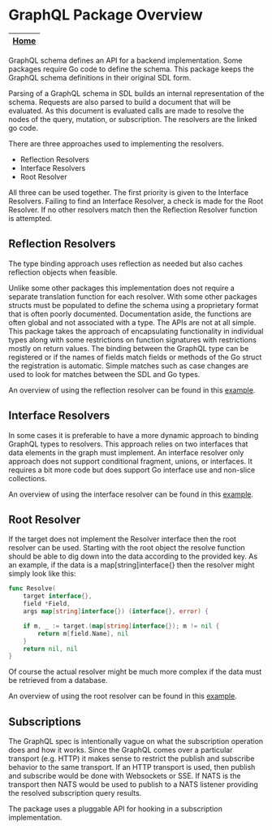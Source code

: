 # GraphQL Package Overview

| [Home](../README.md) |
| -------------------- |

GraphQL schema defines an API for a backend implementation. Some
packages require Go code to define the schema. This package keeps the
GraphQL schema definitions in their original SDL form.

Parsing of a GraphQL schema in SDL builds an internal representation
of the schema. Requests are also parsed to build a document that will
be evaluated. As this document is evaluated calls are made to resolve
the nodes of the query, mutation, or subscription. The resolvers are
the linked go code.

There are three approaches used to implementing the resolvers.

 - Reflection Resolvers
 - Interface Resolvers
 - Root Resolver

All three can be used together. The first priority is given to
the Interface Resolvers. Failing to find an Interface Resolver, a check
is made for the Root Resolver. If no other resolvers match then the
Reflection Resolver function is attempted.

## Reflection Resolvers

The type binding approach uses reflection as needed but also caches
reflection objects when feasible.

Unlike some other packages this implementation does not require a
separate translation function for each resolver. With some other
packages structs must be populated to define the schema using a
proprietary format that is often poorly documented. Documentation
aside, the functions are often global and not associated with a
type. The APIs are not at all simple. This package takes the approach
of encapsulating functionality in individual types along with some
restrictions on function signatures with restrictions mostly on return
values. The binding between the GraphQL type can be registered or if
the names of fields match fields or methods of the Go struct the
registration is automatic. Simple matches such as case changes are
used to look for matches between the SDL and Go types.

An overview of using the reflection resolver can be found in this
[example](examples/reflection/README.md).

## Interface Resolvers

In some cases it is preferable to have a more dynamic approach to
binding GraphQL types to resolvers. This approach relies on two
interfaces that data elements in the graph must implement. An
interface resolver only approach does not support conditional fragment,
unions, or interfaces. It requires a bit more code but does support
Go interface use and non-slice collections.

An overview of using the interface resolver can be found in this
[example](examples/interface/README.md).

## Root Resolver

If the target does not implement the Resolver interface then the root
resolver can be used. Starting with the root object the resolve
function should be able to dig down into the data according to the
provided key. As an example, if the data is a map[string]interface{}
then the resolver might simply look like this:

```go
func Resolve(
    target interface{},
    field *Field,
    args map[string]interface{}) (interface{}, error) {

    if m, _ := target.(map[string]interface{}); m != nil {
        return m[field.Name], nil
    }
    return nil, nil
}
```

Of course the actual resolver might be much more complex if the data
must be retrieved from a database.

An overview of using the root resolver can be found in this
[example](examples/root/README.md).

## Subscriptions

The GraphQL spec is intentionally vague on what the subscription
operation does and how it works. Since the GraphQL comes over a
particular transport (e.g. HTTP) it makes sense to restrict the
publish and subscribe behavior to the same transport. If an HTTP
transport is used, then publish and subscribe would be done with Websockets or
SSE. If NATS is the transport then NATS would be used to publish to a
NATS listener providing the resolved subscription query results.

The package uses a pluggable API for hooking in a subscription
implementation.
